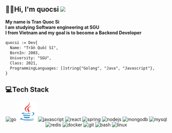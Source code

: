 ## 👨‍💻Hi, I'm quocsi <img src="https://media.tenor.com/dHk-LfzHrtwAAAAj/linux-computer.gif" height="50px" >
<p>
  <b>My name is Tran Quoc Si<br>
  I am studying Software engineering at SGU<br>
  I from Vietnam and my goal is to become a Backend Developer</b>
</p>




```golang
quocsi := Dev{
  Name: "Trần Quốc Sĩ",
  BornIn: 2003,
  University: "SGU",
  Class: 2021,
  ProgrammingLanguages: []string{"Golang", "Java", "Javascript"},
}
```

## 💻Tech Stack
<p align="center">
  
<img src="https://media.tenor.com/TCMWkxIkF9IAAAAj/dancing-gopher.gif" alt="go"  height="60" />
<img src="https://raw.githubusercontent.com/devicons/devicon/master/icons/java/java-original.svg" alt="java"  height="60" />
<img src="https://upload.wikimedia.org/wikipedia/commons/thumb/6/6a/JavaScript-logo.png/600px-JavaScript-logo.png" alt="javascript"  height="60" />
<img src="https://logos-download.com/wp-content/uploads/2016/09/React_logo_logotype_emblem-700x626.png" alt="react" height="60" />
<img src="https://www.vectorlogo.zone/logos/springio/springio-icon.svg" alt="spring"  height="60" />
<img src="https://cdn.worldvectorlogo.com/logos/nodejs-icon.svg" alt="nodejs"  height="60" />
<img src="https://cdn.iconscout.com/icon/free/png-512/free-mongodb-3629020-3030245.png?f=webp&w=256" alt="mongodb"  height="60" />
<img src="https://logowik.com/content/uploads/images/mysql8604.logowik.com.webp" alt="mysql"  height="60" />
<img src="https://www.svgrepo.com/show/303460/redis-logo.svg" alt="redis"  height="60" />
<img src="https://img.icons8.com/?size=80&id=zFAYIdFZlGxP&format=png" alt="docker"  height="60" />
<img src="https://upload.wikimedia.org/wikipedia/commons/thumb/3/3f/Git_icon.svg/97px-Git_icon.svg.png?20220905010122" alt="git" height="60" />
<img src="https://www.vectorlogo.zone/logos/gnu_bash/gnu_bash-icon.svg" alt="bash"  height="60" />
<img src="https://cdn.iconscout.com/icon/free/png-512/free-linux-21-1174928.png?f=webp&w=256" alt="linux" height="60" />
</p>
